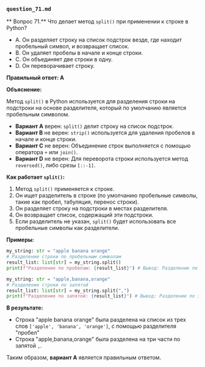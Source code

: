 ### `question_71.md`

** Вопрос 71.** Что делает метод `split()` при применении к строке в Python?

- A. Он разделяет строку на список подстрок везде, где находит пробельный символ, и возвращает список.
- B. Он удаляет пробелы в начале и конце строки.
- C. Он объединяет две строки в одну.
- D. Он переворачивает строку.

**Правильный ответ: A**

**Объяснение:**

Метод `split()` в Python используется для разделения строки на подстроки на основе разделителя, который по умолчанию является пробельным символом.

*   **Вариант A** верен: `split()` делит строку на список подстрок.
*   **Вариант B** не верен: `strip()` используется для удаления пробелов в начале и конце строки.
*   **Вариант C** не верен: Объединение строк выполняется с помощью оператора `+` или `join()`.
*   **Вариант D** не верен: Для переворота строки используется метод `reversed()`, либо срезы `[::-1]`.

**Как работает `split()`:**

1.  Метод `split()` применяется к строке.
2.  Он ищет разделитель в строке (по умолчанию пробельные символы, такие как пробел, табуляция, перенос строки).
3.  Он разделяет строку на подстроки в местах разделителя.
4.  Он возвращает список, содержащий эти подстроки.
5.  Если разделитель не указан, `split()` будет использовать все пробельные символы как разделители.

**Примеры:**

```python
my_string: str = "apple banana orange"
# Разделение строки по пробельным символам
result_list: list[str] = my_string.split()
print(f"Разделение по пробелам: {result_list}") # Вывод: Разделение по пробелам: ['apple', 'banana', 'orange']

my_string: str = "apple,banana,orange"
# Разделение строки по запятой
result_list: list[str] = my_string.split(",")
print(f"Разделение по запятой: {result_list}") # Вывод: Разделение по запятой: ['apple', 'banana', 'orange']
```
**В результате:**
*   Строка "apple banana orange" была разделена на список из трех слов `['apple', 'banana', 'orange']`, с помощью разделителя "пробел"
* Строка "apple,banana,orange" была разделена на три части по запятой `,`.

Таким образом, **вариант A** является правильным ответом.
